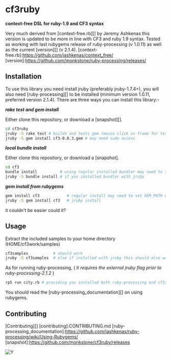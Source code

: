 # cf3ruby

**context-free DSL for ruby-1.9 and CF3 syntax** 

Very much derived from [context-free.rb][] by Jeremy Ashkenas this version is updated to be more in line with CF3 and ruby 1.9 syntax. Tested as working with last rubygems release of ruby-processing (v 1.0.11) as well as the current [version][] (v 2.1.4).
[context-free.rb]:https://github.com/jashkenas/context_free/
[version]:https://github.com/monkstone/ruby-processing/releases/
## Installation

To use this library you need install jruby (preferably jruby-1.7.4+), you will also need [ruby-processing][] to be installed (minimum version 1.0.11, preferred version 2.1.4). There are three ways you can install this library:-

***rake test and gem install***

Either clone this repository, or download a [snapshot][].

```bash
cd cf3ruby 
jruby -S rake test # builds and tests gem (mouse click on frame for test image to show)
jruby -S gem install cf3-0.0.3.gem # may need sudo access
```

***local bundle install***

Either clone this repository, or download a [snapshot].

```bash
cd cf3
bundle install          # using regular installed bundler may need to set GEM_PATH
jruby -S bundle install # if you installed bundler with jruby
```

***gem install from rubygems***
```bash
gem install cf3            # regular install may need to set GEM_PATH env variable
jruby -S gem install cf3   # jruby install 
```
it couldn't be easier could it?

## Usage

Extract the included samples to your home directory (HOME/cf3work/samples)
```bash
cf3samples           # should work
jruby -S cf3samples  # else if installed with jruby this should also work
```

As for running ruby-processing, ( _it requires the external jruby flag prior to ruby-processing-2.1.2_ )
```bash
rp5 run city.rb # providing you installed both ruby-processing and cf3ruby using jruby

```
You should read the [ruby-processing_documentation][] on using rubygems.

## Contributing

[Contributing][]
[contributing]:CONTRIBUTING.md
[ruby-processing_documentation]:https://github.com/jashkenas/ruby-processing/wiki/Using-Rubygems/
[snapshot]:https://github.com/monkstone/cf3ruby/releases

![Y](http://3.bp.blogspot.com/-KNBKD7lArMA/UNBayboXQFI/AAAAAAAAD7A/YAgZCewTOxQ/s400/y.png)

